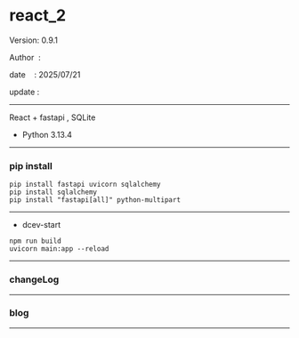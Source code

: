 # react_2

 Version: 0.9.1

 Author  :

 date    : 2025/07/21

 update :

***

React + fastapi , SQLite

* Python 3.13.4

***
### pip install

```
pip install fastapi uvicorn sqlalchemy
pip install sqlalchemy
pip install "fastapi[all]" python-multipart
```
***
* dcev-start

```
npm run build
uvicorn main:app --reload
```

***
### changeLog

***
### blog

***

